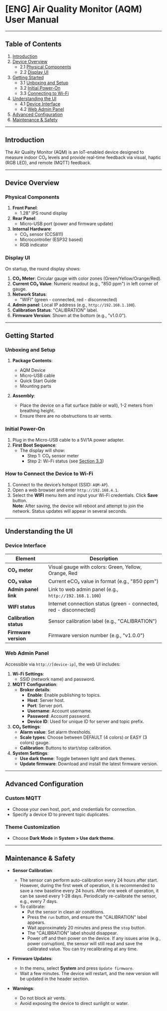 # [ENG] Air Quality Monitor (AQM) User Manual  

---

## Table of Contents  
1. [Introduction](#introduction)  
2. [Device Overview](#device-overview)  
   - 2.1 [Physical Components](#physical-components)  
   - 2.2 [Display UI](#display-ui)  
3. [Getting Started](#getting-started)  
   - 3.1 [Unboxing and Setup](#unboxing-and-setup)  
   - 3.2 [Initial Power-On](#initial-power-on)  
   - 3.3 [Connecting to Wi-Fi](#connecting-to-wifi)  
4. [Understanding the UI](#understanding-the-ui)  
   - 4.1 [Device Interface](#device-interface)  
   - 4.2 [Web Admin Panel](#web-admin-panel)  
5. [Advanced Configuration](#advanced-configuration)  
6. [Maintenance & Safety](#maintenance--safety)   

---

## Introduction  
The Air Quality Monitor (AQM) is an IoT-enabled device designed to measure indoor CO₂ levels and provide real-time feedback via visual, haptic (RGB LED), and remote (MQTT) feedback.

---

## Device Overview  
### Physical Components  
1. **Front Panel**:  
   - 1.28" IPS round display  
2. **Rear Panel**:  
   - Micro-USB port (power and firmware update)   
3. **Internal Hardware**:  
   - CO₂ sensor (CCS811)  
   - Microcontroller (ESP32 based) 
   - RGB indicator    

### Display UI  
On startup, the round display shows:  
1. **CO₂ Meter**: Circular gauge with color zones (Green/Yellow/Orange/Red).  
2. **Current CO₂ Value**: Numeric readout (e.g., "850 ppm") in left corner of gauge.  
3. **Network Status**:  
   - "WIFI" (green - connected, red - disconnected)  
4. **Admin panel**: Local IP address (e.g., `http://192.168.1.100`).  
5. **Calibration Status**: "CALIBRATION" label.  
6. **Firmware Version**: Shown at the bottom (e.g., "v1.0.0").  

---

## Getting Started  
### Unboxing and Setup  
1. **Package Contents**:  
   - AQM Device  
   - Micro-USB cable  
   - Quick Start Guide  
   - Mounting parts  

2. **Assembly**:  
   - Place the device on a flat surface (table or wall), 1-2 meters from breathing height.  
   - Ensure there are no obstructions to air vents.  

### Initial Power-On  
1. Plug in the Micro-USB cable to a 5V/1A power adapter.  
2. **First Boot Sequence**:  
   - The display will show:  
      - Step 1: CO₂ sensor meter  
      - Step 2: Wi-Fi status (see [Section 3.3](#how-to-connect-the-device-to-wi-fi))  

### How to Connect the Device to Wi-Fi  
1. Connect to the device’s hotspot (SSID: `AQM-AP`).  
2. Open a web browser and enter `http://192.168.4.1`.  
3. Select the **WIFI** menu item and input your Wi-Fi credentials. Click **Save** button.  
**Note**: After saving, the device will reboot and attempt to join the network. Status updates will appear in several seconds.  

---

## Understanding the UI  
### Device Interface  
| Element          | Description                                                                 |  
|-------------------|-----------------------------------------------------------------------------|  
| **CO₂ meter**     | Visual gauge with colors: Green, Yellow, Orange, Red                       |  
| **CO₂ value**     | Current eCO₂ value in format (e.g., "850 ppm")                              |  
| **Admin panel link** | Link to web admin panel (e.g., `http://192.168.1.100`)                   |  
| **WIFI status**   | Internet connection status (green - connected, red - disconnected)         |  
| **Calibration status** | Sensor calibration label (e.g., "CALIBRATION")                         |  
| **Firmware version** | Firmware version number (e.g., "v1.0.0")                                 |  

### Web Admin Panel  
Accessible via `http://[device-ip]`, the web UI includes:   
1. **Wi-Fi Settings**:  
   - SSID (network name) and password.  
2. **MQTT Configuration**:  
   - **Broker details**:  
     - **Enable**: Enable publishing to topics.  
     - **Host**: Server host.  
     - **Port**: Server port.  
     - **Username**: Account username.  
     - **Password**: Account password.  
     - **Device ID**: Used for unique ID for server and topic prefix.  
3. **CO₂ Settings**:  
   - **Alarm value**: Set alarm thresholds.  
   - **Scale types**: Choose between DEFAULT (4 colors) or EASY (3 colors) gauge.  
   - **Calibration**: Buttons to start/stop calibration.  
4. **System Settings**:  
   - **Use dark theme**: Toggle between light and dark themes.  
   - **Update firmware**: Download and install the latest firmware version.   

---

## Advanced Configuration  
### Custom MQTT  
- Choose your own host, port, and credentials for connection.  
- Specify a device ID to prevent topic duplicates.  

### Theme Customization  
- Choose **Dark Mode** in **System > Use dark theme**.  

---

## Maintenance & Safety  
- **Sensor Calibration**:  
  - The sensor can perform auto-calibration every 24 hours after start. However, during the first week of operation, it is recommended to save a new baseline every 24 hours. After one week of operation, it can be saved every 1-28 days. Periodically re-calibrate the sensor, e.g., every 7 days.  
  - To calibrate:  
    - Put the sensor in clean air conditions.  
    - Press the `run` button, and ensure the "CALIBRATION" label appears.  
    - Wait approximately 20 minutes and press the `stop` button.  
    - The "CALIBRATION" label should disappear.  
    - Power off and then power on the device. If any issues arise (e.g., power corruption), the sensor will still read and save the calibrated value. You can try recalibrating at any time.  

- **Firmware Updates**:  
  - In the menu, select **System** and press `Update firmware`.  
  - Wait a few minutes. The device will restart, and the new version will be updated in the header section.  

- **Warnings**:  
  - Do not block air vents.  
  - Avoid exposing the device to direct sunlight or water.